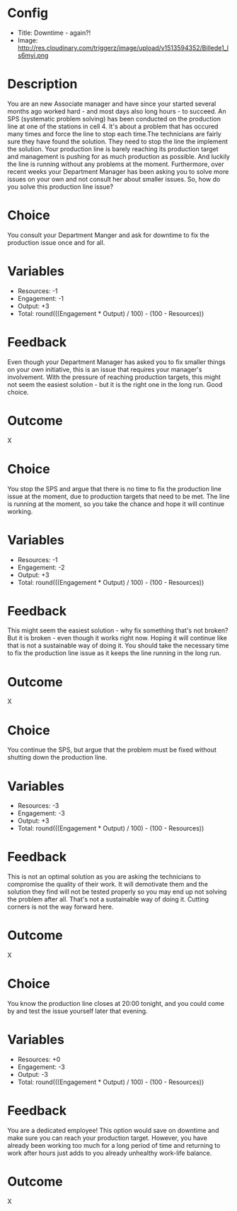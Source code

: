 # Config
 - Title: Downtime - again?! 
 - Image: http://res.cloudinary.com/triggerz/image/upload/v1513594352/Billede1_ls6myi.png

# Description
You are an new Associate manager and have since your started several months ago worked hard  - and most days also long hours - to succeed. An SPS (systematic problem solving) has been conducted on the production line at one of the stations in cell 4. It's about a problem that has occured many times and force the line to stop each time.The technicians are fairly sure they have found the solution. They need to stop the line the implement the solution. Your production line is barely reaching its production target and management is pushing for as much production as possible. And luckily the line is running without any problems at the moment. Furthermore, over recent weeks your Department Manager has been asking you to solve more issues on your own and not consult her about smaller issues. So, how do you solve this production line issue?

# Choice
You consult your Department Manger and ask for downtime to fix the production issue once and for all.

# Variables
 - Resources: -1
 - Engagement: -1
 - Output: +3
 - Total: round(((Engagement * Output) / 100) - (100 - Resources))

# Feedback
Even though your Department Manager has asked you to fix smaller things on your own initiative, this is an issue that requires your manager's involvement. With the pressure of reaching production targets, this might not seem the easiest solution - but it is the right one in the long run. Good choice. 

# Outcome
X

# Choice
You stop the SPS and argue that there is no time to fix the production line issue at the moment, due to production targets that need to be met. The line is running at the moment, so you take the chance and hope it will continue working. 

# Variables
 - Resources: -1
 - Engagement: -2
 - Output: +3
 - Total: round(((Engagement * Output) / 100) - (100 - Resources))

# Feedback
This might seem the easiest solution - why fix something that's not broken? But it is broken - even though it works right now. Hoping it will continue like that is not a sustainable way of doing it. You should take the necessary time to fix the production line issue as it keeps the line running in the long run. 

# Outcome
X

# Choice
You continue the SPS, but argue that the problem must be fixed without shutting down the production line. 

# Variables
 - Resources: -3
 - Engagement: -3
 - Output: +3
 - Total: round(((Engagement * Output) / 100) - (100 - Resources))

# Feedback
This is not an optimal solution as you are asking the technicians to compromise the quality of their work. It will demotivate them and the solution they find will not be tested properly so you may end up not solving the problem after all. That's not a sustainable way of doing it. Cutting corners is not the way forward here. 

# Outcome
X

# Choice
You know the production line closes at 20:00 tonight, and you could come by and test the issue yourself later that evening.

# Variables
 - Resources: +0
 - Engagement: -3
 - Output: -3
 - Total: round(((Engagement * Output) / 100) - (100 - Resources))

# Feedback
You are a dedicated employee! This option would save on downtime and make sure you can reach your production target. However, you have already been working too much for a long period of time and returning to work after hours just adds to you already unhealthy work-life balance. 

# Outcome
X

